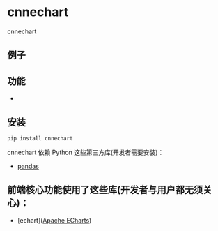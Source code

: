 # cnnechart

cnnechart 


## 例子








## 功能

- 



## 安装

```
pip install cnnechart
```



cnnechart 依赖 Python 这些第三方库(开发者需要安装)：

- [pandas](https://pandas.pydata.org/)



## 前端核心功能使用了这些库(开发者与用户都无须关心)：

- [echart]([Apache ECharts](https://echarts.apache.org/zh/index.html))




